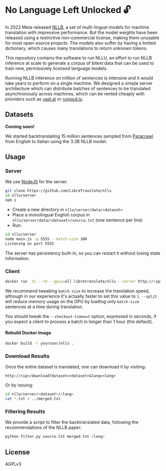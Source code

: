 # No Language Left Unlocked 🔓

In 2022 Meta released [NLLB](https://arxiv.org/pdf/2207.04672.pdf), a set of multi-lingual models for machine translation with impressive performance. But the model weights have been released using a restrictive non-commercial license, making them unusable for most open-source projects. The models also suffer by having a limited dictionary, which causes many translations to return unknown tokens.

This repository contains the software to run NLLU, an effort to run NLLB inference at scale to generate a corpus of bitext data that can be used to train new, permissively licensed language models.

Running NLLB inference on million of sentences is intensive and it would take years to perform on a single machine. We designed a simple server architecture which can distribute batches of sentences to be translated asynchronously across machines, which can be rented cheaply with providers such as [vast.ai](https://vast.ai) or [runpod.io](https://runpod.io).

## Datasets

**Coming soon!**

We started backtranslating 15 million sentences sampled from [Paracrawl](https://paracrawl.eu/) from English to Italian using the 3.3B NLLB model.

## Usage

### Server

We use [NodeJS](https://nodejs.org) for the server.

```bash
git clone https://github.com/LibreTranslate/nllu
cd nllu/server
npm i
```

* Create a new directory in `nllu/server/data/<dataset>`
* Place a monolingual English corpus in `nllu/server/data/<dataset>/source.txt` (one sentence per line)
* Run:

```bash
cd nllu/server
node main.js -p 5555 --batch-size 100
Listening on port 5555
```

The server has persistency built-in, so you can restart it without losing state information.

### Client

```bash
docker run -ti --rm --gpus=all libretranslate/nllu --server http://<ip>:5555 --dataset <dataset> --target-lang <langcode> --batch-size 4 --split
```

We recommend tweaking `batch-size` to increase the translation speed, although in our experience it's actually faster to set this value to `1`. `--split` will reduce memory usage on the GPU by loading only `batch-size` sentences at a time during translation.

You should tweak the `--checkout-timeout` option, expressed in seconds, if you expect a client to process a batch in longer than 1 hour (the default).

#### Rebuild Docker Image

```bash
docker build -t youruser/nllu .
```

### Download Results

Once the entire dataset is translated, one can download it by visiting:

`http://<ip>/download?dataset=<dataset>&lang=<lang>`

Or by issuing:

```bash
cd nllu/server/<dataset>/<lang>
cat *.txt > ../merged.txt
```

### Filtering Results

We provide a script to filter the backtranslated data, following the recommendations of the NLLB paper:

```bash
python filter.py source.txt merged.txt <lang>
```

## License

AGPLv3

